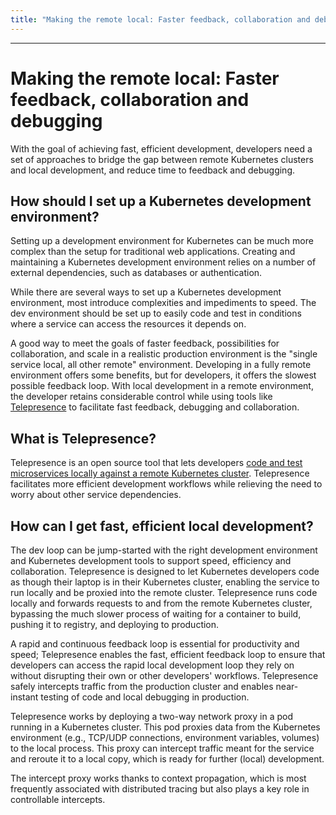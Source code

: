 ```yaml
---
title: "Making the remote local: Faster feedback, collaboration and debugging"
---
```


---
# Making the remote local: Faster feedback, collaboration and debugging

With the goal of achieving fast, efficient development, developers need a set of approaches to bridge the gap between remote Kubernetes clusters and local development, and reduce time to feedback and debugging.

## How should I set up a Kubernetes development environment?

Setting up a development environment for Kubernetes can be much more complex than the setup for traditional web applications. Creating and maintaining a Kubernetes development environment relies on a number of external dependencies, such as databases or authentication.

While there are several ways to set up a Kubernetes development environment, most introduce complexities and impediments to speed. The dev environment should be set up to easily code and test in conditions where a service can access the resources it depends on.

A good way to meet the goals of faster feedback, possibilities for collaboration, and scale in a realistic production environment is the "single service local, all other remote" environment. Developing in a fully remote environment offers some benefits, but for developers, it offers the slowest possible feedback loop. With local development in a remote environment, the developer retains considerable control while using tools like [Telepresence](../quick-start.md) to facilitate fast feedback, debugging and collaboration.

## What is Telepresence?

Telepresence is an open source tool that lets developers [code and test microservices locally against a remote Kubernetes cluster](../quick-start.md). Telepresence facilitates more efficient development workflows while relieving the need to worry about other service dependencies.

## How can I get fast, efficient local development?

The dev loop can be jump-started with the right development environment and Kubernetes development tools to support speed, efficiency and collaboration. Telepresence is designed to let Kubernetes developers code as though their laptop is in their Kubernetes cluster, enabling the service to run locally and be proxied into the remote cluster. Telepresence runs code locally and forwards requests to and from the remote Kubernetes cluster, bypassing the much slower process of waiting for a container to build, pushing it to registry, and deploying to production.

A rapid and continuous feedback loop is essential for productivity and speed; Telepresence enables the fast, efficient feedback loop to ensure that developers can access the rapid local development loop they rely on without disrupting their own or other developers' workflows. Telepresence safely intercepts traffic from the production cluster and enables near-instant testing of code and local debugging in production.

Telepresence works by deploying a two-way network proxy in a pod running in a Kubernetes cluster. This pod proxies data from the Kubernetes environment (e.g., TCP/UDP connections, environment variables, volumes) to the local process. This proxy can intercept traffic meant for the service and reroute it to a local copy, which is ready for further (local) development.

The intercept proxy works thanks to context propagation, which is most frequently associated with distributed tracing but also plays a key role in controllable intercepts.
